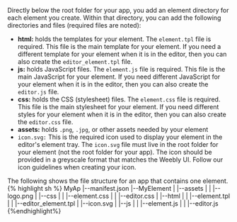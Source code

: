 Directly below the root folder for your app, you add an element directory for each element you create. Within that directory, you can add the following directories and files (required files are noted):
* **html:** holds the templates for your element.
  The `element.tpl` file is required. This file is the main template for your element. If you need a different template for your element when it is in the editor, then you can also create the `editor_element.tpl` file.
* **js:** holds JavaScript files.
  The `element.js` file is required. This file is the main JavaScript for your element. If you need different JavaScript for your element when it is in the editor, then you can also create the `editor.js` file.
* **css:** holds the CSS (stylesheet) files.
  The `element.css` file is required. This file is the main stylesheet for your element. If you need different styles for your element when it is in the editor, then you can also create the `editor.css` file.
* **assets:** holds `.png`, `.jpg`, or other assets needed by your element
* `icon.svg:` This is the required icon used to display your element in the editor's element tray.
  The `icon.svg` file must live in the root folder for your element (not the root folder for your app).  The icon should be provided in a greyscale format that matches the Weebly UI. Follow our icon guidelines when creating your icon.<!--todo: add link-->

The following shows the file structure for an app that contains one element.
{% highlight sh %}
MyAp
|--manifest.json
|--MyElement
|   |--assets
|   |   |--logo.png
|   |--css
|   |   |--element.css
|   |   |--editor.css
|   |--html
|   |   |--element.tpl
|   |   |--editor_element.tpl
|   |--icon.svg
|   |--js
|   |   |--element.js
|   |   |--editor.js
{%endhighlight%}